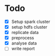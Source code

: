 # Todo
- [X] Setup spark cluster
- [X] setup hdfs cluster
- [X] replicate data
- [X] preprocess
- [X] analyse data
- [ ] write report
